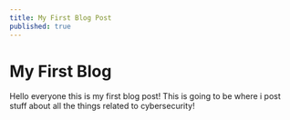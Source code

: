 ```yaml
---
title: My First Blog Post
published: true
---
```


# [](#header-1)My First Blog

Hello everyone this is my first blog post! This is going to be where i post stuff about all the things related to cybersecurity!